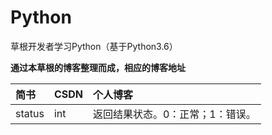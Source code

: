 # Python

草根开发者学习Python（基于Python3.6）


**通过本草根的博客整理而成，相应的博客地址**

|简书|CSDN|个人博客|
|:----- |:------|:----------------------------- |
|status | int |返回结果状态。0：正常；1：错误。 |

